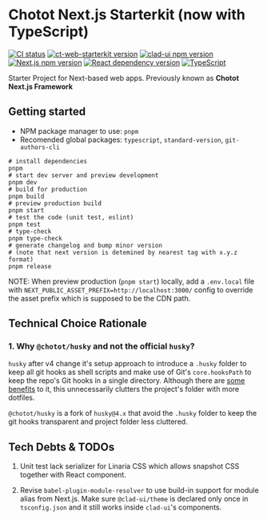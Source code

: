 # Chotot Next.js Starterkit (now with TypeScript)

<!-- badges -->
[<img src="https://github.com/carousell/ct-next-starterkit/actions/workflows/ci.yml/badge.svg" alt="CI status">](https://github.com/carousell/ct-next-starterkit/actions)
[<img src="https://img.shields.io/badge/ct--web--starterkit-2.5.3-FFBA00" alt="ct-web-starterkit version" />](https://github.com/carousell/ct-next-starterkit/releases)
[<img src="https://img.shields.io/badge/clad--ui-^1.2.5-E5193B" alt="clad-ui npm version" />](http://npmjs.cmco.io/-/web/detail/clad-ui)
[<img src="https://img.shields.io/badge/next.js-14.1.1-222222" alt="Next.js npm version" />](https://nextjs.org)
[<img src="https://img.shields.io/badge/react-^18.2-0088CC" alt="React dependency version" />](https://github.com/facebook/react/)
[<img src="https://img.shields.io/badge/typescript-5.4.2-blue" alt="TypeScript" />](https://www.typescriptlang.org)
<!-- /badges -->

Starter Project for Next-based web apps. Previously known as **Chotot Next.js Framework**

## Getting started

- NPM package manager to use: `pnpm`
- Recomended global packages: `typescript`, `standard-version`, `git-authors-cli`

```shell
# install dependencies
pnpm
# start dev server and preview development
pnpm dev
# build for production
pnpm build
# preview production build
pnpm start
# test the code (unit test, eslint)
pnpm test
# type-check
pnpm type-check
# generate changelog and bump minor version
# (note that next version is detemined by nearest tag with x.y.z format)
pnpm release

```

NOTE: When preview production (`pnpm start`) locally, add a `.env.local` file with `NEXT_PUBLIC_ASSET_PREFIX=http://localhost:3000/` config to override the asset prefix which is supposed to be the CDN path.

## Technical Choice Rationale

### 1. Why `@chotot/husky` and not the official `husky`?

`husky` after v4 change it's setup approach to introduce a `.husky` folder to keep all git hooks as shell scripts and make use of Git's `core.hooksPath` to keep the repo's Git hooks in a single directory. Although there are [some benefits](https://blog.typicode.com/husky-git-hooks-javascript-config/) to it, this unnecessarily clutters the project's folder with more dotfiles.

`@chotot/husky` is a fork of `husky@4.x` that avoid the `.husky` folder to keep the git hooks transparent and project folder less cluttered.

## Tech Debts & TODOs

1. Unit test lack serializer for Linaria CSS which allows snapshot CSS together with React component.

2. Revise `babel-plugin-module-resolver` to use build-in support for module alias from Next.js. Make sure `@clad-ui/theme` is declared only once in `tsconfig.json` and it still works inside `clad-ui`'s components.
